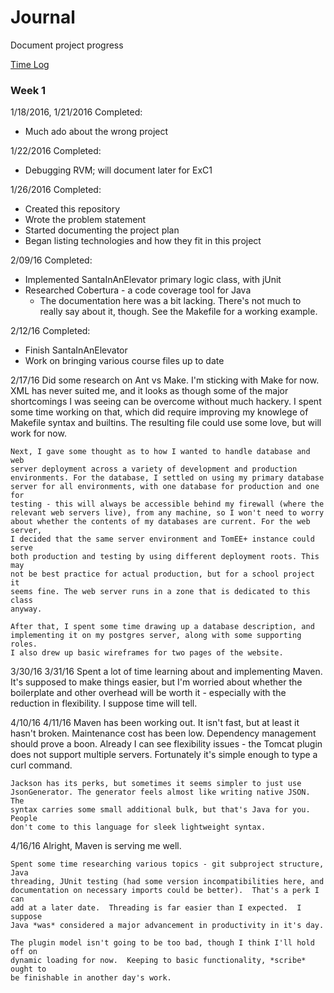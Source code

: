 # Journal

Document project progress

[Time Log](TimeLog.md)

### Week 1

1/18/2016, 1/21/2016 
Completed:
 * Much ado about the wrong project

1/22/2016
Completed:
 * Debugging RVM; will document later for ExC1

1/26/2016
Completed:
 * Created this repository 
 * Wrote the problem statement
 * Started documenting the project plan
 * Began listing technologies and how they fit in this project

2/09/16
Completed:
 * Implemented SantaInAnElevator primary logic class, with jUnit
 * Researched Cobertura - a code coverage tool for Java
    * The documentation here was a bit lacking. There's not much to really say
      about it, though. See the Makefile for a working example.

2/12/16
Completed:
 * Finish SantaInAnElevator
 * Work on bringing various course files up to date

2/17/16
    Did some research on Ant vs Make. I'm sticking with Make for now.  XML has
    never suited me, and it looks as though some of the major shortcomings
    I was seeing can be overcome without much hackery. I spent some time
    working on that, which did require improving my knowlege of Makefile syntax
    and builtins. The resulting file could use some love, but will work for now.

    Next, I gave some thought as to how I wanted to handle database and web
    server deployment across a variety of development and production
    environments. For the database, I settled on using my primary database
    server for all environments, with one database for production and one for
    testing - this will always be accessible behind my firewall (where the
    relevant web servers live), from any machine, so I won't need to worry
    about whether the contents of my databases are current. For the web server,
    I decided that the same server environment and TomEE+ instance could serve
    both production and testing by using different deployment roots. This may
    not be best practice for actual production, but for a school project it
    seems fine. The web server runs in a zone that is dedicated to this class
    anyway.

    After that, I spent some time drawing up a database description, and
    implementing it on my postgres server, along with some supporting roles.
    I also drew up basic wireframes for two pages of the website.

3/30/16
3/31/16
    Spent a lot of time learning about and implementing Maven.  It's supposed
    to make things easier, but I'm worried about whether the boilerplate and
    other overhead will be worth it - especially with the reduction in
    flexibility.  I suppose time will tell.

4/10/16
4/11/16
    Maven has been working out. It isn't fast, but at least it hasn't broken.
    Maintenance cost has been low. Dependency management should prove a boon.
    Already I can see flexibility issues - the Tomcat plugin does not support
    multiple servers. Fortunately it's simple enough to type a curl command.

    Jackson has its perks, but sometimes it seems simpler to just use
    JsonGenerator. The generator feels almost like writing native JSON.  The
    syntax carries some small additional bulk, but that's Java for you. People
    don't come to this language for sleek lightweight syntax.

4/16/16
    Alright, Maven is serving me well.

    Spent some time researching various topics - git subproject structure, Java
    threading, JUnit testing (had some version incompatibilities here, and
    documentation on necessary imports could be better).  That's a perk I can
    add at a later date.  Threading is far easier than I expected.  I suppose
    Java *was* considered a major advancement in productivity in it's day.
    
    The plugin model isn't going to be too bad, though I think I'll hold off on
    dynamic loading for now.  Keeping to basic functionality, *scribe* ought to
    be finishable in another day's work.
